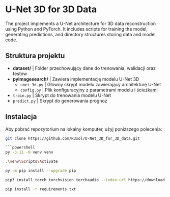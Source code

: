 # U-Net 3D for 3D Data

The project implements a U-Net architecture for 3D data reconstruction using Python and PyTorch. It includes scripts for training the model, generating predictions, and directory structures storing data and model code.

## Struktura projektu

- **dataset/**             | Folder przechowujący dane do trenowania, walidacji oraz testów
- **pyimagesearch/**       | Zawiera implementację modelu U-Net 3D
  - `unet_3d.py`           | Główny skrypt modelu zawierający architekturę U-Net
  - `config.py`            | Plik konfiguracyjny z parametrami modelu i ścieżkami
- `train.py`               | Skrypt do trenowania modelu U-Net
- `predict.py`             | Skrypt do generowania prognoz

## Instalacja

Aby pobrać repozytorium na lokalny komputer, użyj poniższego polecenia:

```bash
git clone https://github.com/R3xol/U-Net_3D_for_3D_data.git

```powershell
py -3.11 -m venv venv

.\venv\Scripts\Activate

py -m pip install --upgrade pip

pip3 install torch torchvision torchaudio --index-url https://download.pytorch.org/whl/cu124

pip install -r requirements.txt